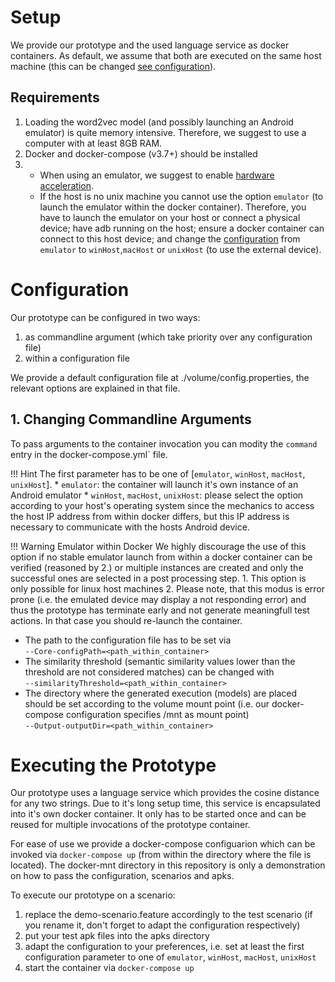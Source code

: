 
# Setup

We provide our prototype and the used language service as docker containers.
As default, we assume that both are executed on the same host machine (this can be changed [see configuration](#configuration)).

## Requirements
1. Loading the word2vec model (and possibly launching an Android emulator) is quite memory intensive.
Therefore, we suggest to use a computer with at least 8GB RAM.
2. Docker and docker-compose (v3.7+) should be installed
3.
	- When using an emulator, we suggest to enable [hardware acceleration](https://developer.android.com/studio/run/emulator-acceleration).
	- If the host is no unix machine you cannot use the option `emulator` (to launch the emulator within the docker container).
	Therefore, you have to launch the emulator on your host or connect a physical device; have adb running on the host; ensure a docker container can connect to this host device; and change the [configuration](#configuration) from `emulator` to `winHost`,`macHost` or `unixHost` (to use the external device).


# Configuration

Our prototype can be configured in two ways:
1. as commandline argument (which take priority over any configuration file)
2. within a configuration file


We provide a default configuration file at ./volume/config.properties, the relevant options are explained in that file.

## 1. Changing Commandline Arguments
To pass arguments to the container invocation you can modity the `command` entry in the docker-compose.yml` file.

!!! Hint The first parameter has to be one of [`emulator`, `winHost`, `macHost`, `unixHost`]. 
	* `emulator`: the container will launch it's own instance of an Android emulator
	* `winHost`, `macHost`, `unixHost`: please select the option according to your host's operating system since the mechanics to access the host IP address from within docker differs,
	but this IP address is necessary to communicate with the hosts Android device.

!!! Warning Emulator within Docker
	We highly discourage the use of this option if no stable emulator launch from within a docker container can be verified (reasoned by 2.) or multiple instances are created and only the successful ones are selected in a post processing step.
	1. This option is only possible for linux host machines
	2. Please note, that this modus is error prone (i.e. the emulated device may display a not responding error) and thus the prototype has terminate early and not generate meaningfull test actions. 
	In that case you should re-launch the container.

* The path to the configuration file has to be set via  
	`--Core-configPath=<path_within_container>`
* The similarity threshold (semantic similarity values lower than the threshold are not considered matches) can be changed with  
	`--similarityThreshold=<path_within_container>`
* The directory where the generated execution (models) are placed should be set according to the volume mount point (i.e. our docker-compose configuration specifies /mnt as mount point)  
	`--Output-outputDir=<path_within_container>`

# Executing the Prototype

Our prototype uses a language service which provides the cosine distance for any two strings. 
Due to it's long setup time, this service is encapsulated into it's own docker container. It only has to be started once and can be reused for multiple invocations of the prototype container.

For ease of use we provide a docker-compose configuarion which can be invoked via `docker-compose up` (from within the directory where the file is located).
The docker-mnt directory in this repository is only a demonstration on how to pass the configuration, scenarios and apks.

To execute our prototype on a scenario:
1. replace the demo-scenario.feature accordingly to the test scenario (if you rename it, don't forget to adapt the configuration respectively)
2. put your test apk files into the apks directory
3. adapt the configuration to your preferences, i.e. set at least the first configuration parameter to one of `emulator`, `winHost`, `macHost`, `unixHost`
4. start the container via `docker-compose up`
